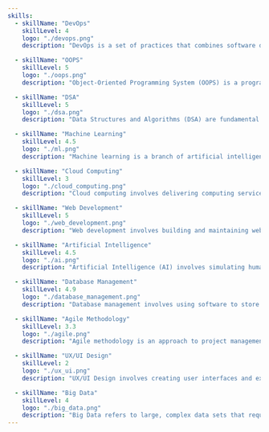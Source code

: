 ```yaml
---
skills:
  - skillName: "DevOps"
    skillLevel: 4
    logo: "./devops.png"
    description: "DevOps is a set of practices that combines software development and IT operations."

  - skillName: "OOPS"
    skillLevel: 5
    logo: "./oops.png"
    description: "Object-Oriented Programming System (OOPS) is a programming paradigm based on the concept of objects."

  - skillName: "DSA"
    skillLevel: 5
    logo: "./dsa.png"
    description: "Data Structures and Algorithms (DSA) are fundamental concepts in computer science."

  - skillName: "Machine Learning"
    skillLevel: 4.5
    logo: "./ml.png"
    description: "Machine learning is a branch of artificial intelligence focused on building applications that learn from data and improve their accuracy over time without being programmed to do so."

  - skillName: "Cloud Computing"
    skillLevel: 3
    logo: "./cloud_computing.png"
    description: "Cloud computing involves delivering computing services like storage, databases, networking, and software over the internet (the cloud)."

  - skillName: "Web Development"
    skillLevel: 5
    logo: "./web_development.png"
    description: "Web development involves building and maintaining websites. It encompasses web design, web publishing, web programming, and database management."

  - skillName: "Artificial Intelligence"
    skillLevel: 4.5
    logo: "./ai.png"
    description: "Artificial Intelligence (AI) involves simulating human intelligence in machines that are programmed to think and learn."

  - skillName: "Database Management"
    skillLevel: 4.9
    logo: "./database_management.png"
    description: "Database management involves using software to store and organize data, ensuring data integrity, security, and availability."

  - skillName: "Agile Methodology"
    skillLevel: 3.3
    logo: "./agile.png"
    description: "Agile methodology is an approach to project management and software development that helps teams deliver value to their customers faster and with fewer headaches."

  - skillName: "UX/UI Design"
    skillLevel: 2
    logo: "./ux_ui.png"
    description: "UX/UI Design involves creating user interfaces and experiences that are both functional and aesthetically pleasing."

  - skillName: "Big Data"
    skillLevel: 4
    logo: "./big_data.png"
    description: "Big Data refers to large, complex data sets that require advanced tools and techniques to analyze and derive meaningful insights."
---
```

